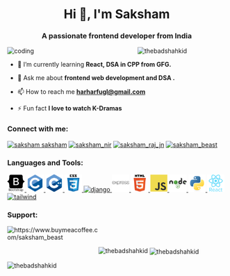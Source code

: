 <h1 align="center">Hi 👋, I'm Saksham</h1>
<h3 align="center">A passionate frontend developer from India</h3>
<img src="https://i.gifer.com/81RA.gif"  width="300" alt="coding" align="left">
<p align="left"> <img src="https://komarev.com/ghpvc/?username=thebadshahkid&label=Profile%20views&color=0e75b6&style=flat" alt="thebadshahkid" /> </p>

- 🌱 I’m currently learning **React, DSA in CPP from GFG.**

- 💬 Ask me about **frontend web development and DSA .**

- 📫 How to reach me **harharfugl@gmail.com**

- ⚡ Fun fact **I love to watch K-Dramas**

<h3 align="left">Connect with me:</h3>
<p align="left">
<a href="https://linkedin.com/in/saksham saksham" target="blank"><img align="center" src="https://raw.githubusercontent.com/rahuldkjain/github-profile-readme-generator/master/src/images/icons/Social/linked-in-alt.svg" alt="saksham saksham" height="30" width="40" /></a>
<a href="https://instagram.com/saksham_nir" target="blank"><img align="center" src="https://raw.githubusercontent.com/rahuldkjain/github-profile-readme-generator/master/src/images/icons/Social/instagram.svg" alt="saksham_nir" height="30" width="40" /></a>
<a href="https://www.leetcode.com/saksham_raj_jn" target="blank"><img align="center" src="https://raw.githubusercontent.com/rahuldkjain/github-profile-readme-generator/master/src/images/icons/Social/leet-code.svg" alt="saksham_raj_jn" height="30" width="40" /></a>
<a href="https://auth.geeksforgeeks.org/user/saksham_beast" target="blank"><img align="center" src="https://raw.githubusercontent.com/rahuldkjain/github-profile-readme-generator/master/src/images/icons/Social/geeks-for-geeks.svg" alt="saksham_beast" height="30" width="40" /></a>
</p>

<h3 align="left">Languages and Tools:</h3>
<p align="left"> <a href="https://getbootstrap.com" target="_blank" rel="noreferrer"> <img src="https://raw.githubusercontent.com/devicons/devicon/master/icons/bootstrap/bootstrap-plain-wordmark.svg" alt="bootstrap" width="40" height="40"/> </a> <a href="https://www.cprogramming.com/" target="_blank" rel="noreferrer"> <img src="https://raw.githubusercontent.com/devicons/devicon/master/icons/c/c-original.svg" alt="c" width="40" height="40"/> </a> <a href="https://www.w3schools.com/cpp/" target="_blank" rel="noreferrer"> <img src="https://raw.githubusercontent.com/devicons/devicon/master/icons/cplusplus/cplusplus-original.svg" alt="cplusplus" width="40" height="40"/> </a> <a href="https://www.w3schools.com/css/" target="_blank" rel="noreferrer"> <img src="https://raw.githubusercontent.com/devicons/devicon/master/icons/css3/css3-original-wordmark.svg" alt="css3" width="40" height="40"/> </a> <a href="https://www.djangoproject.com/" target="_blank" rel="noreferrer"> <img src="https://cdn.worldvectorlogo.com/logos/django.svg" alt="django" width="40" height="40"/> </a> <a href="https://expressjs.com" target="_blank" rel="noreferrer"> <img src="https://raw.githubusercontent.com/devicons/devicon/master/icons/express/express-original-wordmark.svg" alt="express" width="40" height="40"/> </a> <a href="https://www.w3.org/html/" target="_blank" rel="noreferrer"> <img src="https://raw.githubusercontent.com/devicons/devicon/master/icons/html5/html5-original-wordmark.svg" alt="html5" width="40" height="40"/> </a> <a href="https://developer.mozilla.org/en-US/docs/Web/JavaScript" target="_blank" rel="noreferrer"> <img src="https://raw.githubusercontent.com/devicons/devicon/master/icons/javascript/javascript-original.svg" alt="javascript" width="40" height="40"/> </a> <a href="https://nodejs.org" target="_blank" rel="noreferrer"> <img src="https://raw.githubusercontent.com/devicons/devicon/master/icons/nodejs/nodejs-original-wordmark.svg" alt="nodejs" width="40" height="40"/> </a> <a href="https://www.python.org" target="_blank" rel="noreferrer"> <img src="https://raw.githubusercontent.com/devicons/devicon/master/icons/python/python-original.svg" alt="python" width="40" height="40"/> </a> <a href="https://reactjs.org/" target="_blank" rel="noreferrer"> <img src="https://raw.githubusercontent.com/devicons/devicon/master/icons/react/react-original-wordmark.svg" alt="react" width="40" height="40"/> </a> <a href="https://tailwindcss.com/" target="_blank" rel="noreferrer"> <img src="https://www.vectorlogo.zone/logos/tailwindcss/tailwindcss-icon.svg" alt="tailwind" width="40" height="40"/> </a> </p>

<h3 align="left">Support:</h3>
<p><a href="https://www.buymeacoffee.com/https://www.buymeacoffee.com/saksham_beast"> <img align="left" src="https://cdn.buymeacoffee.com/buttons/v2/default-yellow.png" height="50" width="210" alt="https://www.buymeacoffee.com/saksham_beast" /></a></p><br><br>

<p><img align="left" src="https://github-readme-stats.vercel.app/api/top-langs?username=thebadshahkid&show_icons=true&locale=en&layout=compact" alt="thebadshahkid" /></p>

<p>&nbsp;<img align="center" src="https://github-readme-stats.vercel.app/api?username=thebadshahkid&show_icons=true&locale=en" alt="thebadshahkid" /></p>

<p><img align="center" src="https://github-readme-streak-stats.herokuapp.com/?user=thebadshahkid&" alt="thebadshahkid" /></p>
